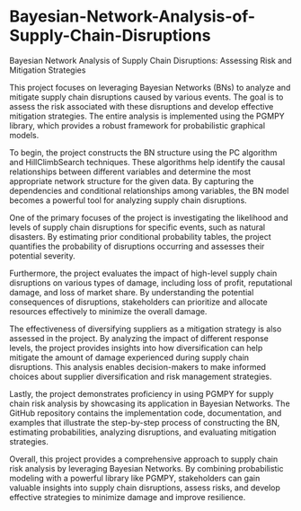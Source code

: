 # Bayesian-Network-Analysis-of-Supply-Chain-Disruptions
Bayesian Network Analysis of Supply Chain Disruptions: Assessing Risk and Mitigation Strategies

This project focuses on leveraging Bayesian Networks (BNs) to analyze and mitigate supply chain disruptions caused by various events. The goal is to assess the risk associated with these disruptions and develop effective mitigation strategies. The entire analysis is implemented using the PGMPY library, which provides a robust framework for probabilistic graphical models.

To begin, the project constructs the BN structure using the PC algorithm and HillClimbSearch techniques. These algorithms help identify the causal relationships between different variables and determine the most appropriate network structure for the given data. By capturing the dependencies and conditional relationships among variables, the BN model becomes a powerful tool for analyzing supply chain disruptions.

One of the primary focuses of the project is investigating the likelihood and levels of supply chain disruptions for specific events, such as natural disasters. By estimating prior conditional probability tables, the project quantifies the probability of disruptions occurring and assesses their potential severity.

Furthermore, the project evaluates the impact of high-level supply chain disruptions on various types of damage, including loss of profit, reputational damage, and loss of market share. By understanding the potential consequences of disruptions, stakeholders can prioritize and allocate resources effectively to minimize the overall damage.

The effectiveness of diversifying suppliers as a mitigation strategy is also assessed in the project. By analyzing the impact of different response levels, the project provides insights into how diversification can help mitigate the amount of damage experienced during supply chain disruptions. This analysis enables decision-makers to make informed choices about supplier diversification and risk management strategies.

Lastly, the project demonstrates proficiency in using PGMPY for supply chain risk analysis by showcasing its application in Bayesian Networks. The GitHub repository contains the implementation code, documentation, and examples that illustrate the step-by-step process of constructing the BN, estimating probabilities, analyzing disruptions, and evaluating mitigation strategies.

Overall, this project provides a comprehensive approach to supply chain risk analysis by leveraging Bayesian Networks. By combining probabilistic modeling with a powerful library like PGMPY, stakeholders can gain valuable insights into supply chain disruptions, assess risks, and develop effective strategies to minimize damage and improve resilience.
